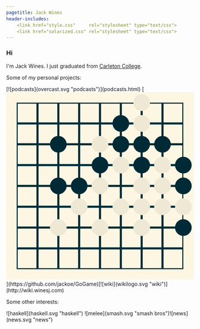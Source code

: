 ```yaml
---
pagetitle: Jack Wines
header-includes:
    <link href="style.css"     rel="stylesheet" type="text/css">
    <link href="solarized.css" rel="stylesheet" type="text/css">
---
```

### Hi

I'm Jack Wines. I just graduated from [Carleton College](http://www.carleton.edu).

Some of my personal projects:

<div class="interests">[![podcasts](overcast.svg "podcasts")](podcasts.html) [<svg viewBox="0 0 9 9" id="stones" alt-text="Go"><defs><pattern height="1" width="1" stroke-width="0.05" patternUnits="userSpaceOnUse" id="grid" stroke="#002b36"><rect height="1" width="1" stroke-width="0.1" fill="none" stroke="#002b36"></rect></pattern><circle r=".40" id="stone"></circle></defs><rect height="100%" width="100%" fill="#fdf6e3"></rect><g transform="translate(0.5, 0.5)" id="stoneGrid"><rect height="8" width="8" fill="url(#grid)"></rect><g id="Placed"><use x="2" xlink:href="#stone" y="2" fill="#002b36"></use><use x="2" xlink:href="#stone" y="4" fill="#002b36"></use><use x="2" xlink:href="#stone" y="6" fill="#eee8d5"></use><use x="3" xlink:href="#stone" y="4" fill="#002b36"></use><use x="3" xlink:href="#stone" y="5" fill="#eee8d5"></use><use x="4" xlink:href="#stone" y="3" fill="#002b36"></use><use x="4" xlink:href="#stone" y="4" fill="#eee8d5"></use><use x="4" xlink:href="#stone" y="6" fill="#eee8d5"></use><use x="5" xlink:href="#stone" y="3" fill="#eee8d5"></use><use x="5" xlink:href="#stone" y="5" fill="#eee8d5"></use><use x="6" xlink:href="#stone" y="2" fill="#002b36"></use><use x="6" xlink:href="#stone" y="4" fill="#eee8d5"></use><use x="6" xlink:href="#stone" y="6" fill="#eee8d5"></use></g><use x="4" xlink:href="#stone" y="2" fill="#eee8d5"></use><use x="5" xlink:href="#stone" y="2" fill="#002b36"></use><use x="6" xlink:href="#stone" y="1" fill="#eee8d5"></use><use x="5" xlink:href="#stone" y="1" fill="#002b36"></use><use x="6" xlink:href="#stone" y="0" fill="#eee8d5"></use><use x="7" xlink:href="#stone" y="2" fill="#002b36"></use><use x="7" xlink:href="#stone" y="3" fill="#eee8d5"></use><use x="8" xlink:href="#stone" y="3" fill="#002b36"></use><use x="7" xlink:href="#stone" y="4" fill="#eee8d5"></use><use x="6" xlink:href="#stone" y="3" fill="#002b36"></use><use x="7" xlink:href="#stone" y="5" fill="#eee8d5"></use><use x="8" xlink:href="#stone" y="4" fill="#002b36"></use><use x="8" xlink:href="#stone" y="5" fill="#eee8d5"></use><use x="8" xlink:href="#stone" y="6" fill="#002b36"></use><use x="6" xlink:href="#stone" y="5" fill="#eee8d5"></use></g></g></svg>](https://github.com/jackoe/GoGame)[![wiki](wikilogo.svg "wiki")](http://wiki.winesj.com)</div>

Some other interests:

<div class="interests"> ![haskell](haskell.svg "haskell") ![melee](smash.svg "smash bros")![news](news.svg "news")</div>

